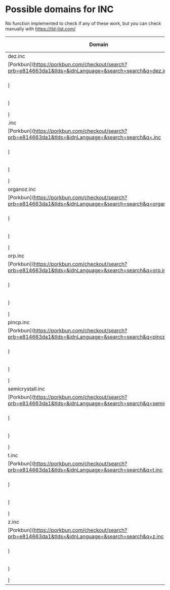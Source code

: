 # Possible domains for INC

No function implemented to check if any of these work, but you can check manually with https://tld-list.com/

| Domain | Porkbun | NameCheap | Google Domains |
|---|---|---|---|
| dez.inc | [Porkbun](https://porkbun.com/checkout/search?prb=e814663da1&tlds=&idnLanguage=&search=search&q=dez.inc) | [Namecheap](https://www.namecheap.com/domains/registration/results/?domain=dez.inc) | [Google](https://domains.google.com/registrar/search?searchTerm=dez.inc) |
| .inc | [Porkbun](https://porkbun.com/checkout/search?prb=e814663da1&tlds=&idnLanguage=&search=search&q=.inc) | [Namecheap](https://www.namecheap.com/domains/registration/results/?domain=.inc) | [Google](https://domains.google.com/registrar/search?searchTerm=.inc) |
| organoz.inc | [Porkbun](https://porkbun.com/checkout/search?prb=e814663da1&tlds=&idnLanguage=&search=search&q=organoz.inc) | [Namecheap](https://www.namecheap.com/domains/registration/results/?domain=organoz.inc) | [Google](https://domains.google.com/registrar/search?searchTerm=organoz.inc) |
| orp.inc | [Porkbun](https://porkbun.com/checkout/search?prb=e814663da1&tlds=&idnLanguage=&search=search&q=orp.inc) | [Namecheap](https://www.namecheap.com/domains/registration/results/?domain=orp.inc) | [Google](https://domains.google.com/registrar/search?searchTerm=orp.inc) |
| pincp.inc | [Porkbun](https://porkbun.com/checkout/search?prb=e814663da1&tlds=&idnLanguage=&search=search&q=pincp.inc) | [Namecheap](https://www.namecheap.com/domains/registration/results/?domain=pincp.inc) | [Google](https://domains.google.com/registrar/search?searchTerm=pincp.inc) |
| semicrystall.inc | [Porkbun](https://porkbun.com/checkout/search?prb=e814663da1&tlds=&idnLanguage=&search=search&q=semicrystall.inc) | [Namecheap](https://www.namecheap.com/domains/registration/results/?domain=semicrystall.inc) | [Google](https://domains.google.com/registrar/search?searchTerm=semicrystall.inc) |
| t.inc | [Porkbun](https://porkbun.com/checkout/search?prb=e814663da1&tlds=&idnLanguage=&search=search&q=t.inc) | [Namecheap](https://www.namecheap.com/domains/registration/results/?domain=t.inc) | [Google](https://domains.google.com/registrar/search?searchTerm=t.inc) |
| z.inc | [Porkbun](https://porkbun.com/checkout/search?prb=e814663da1&tlds=&idnLanguage=&search=search&q=z.inc) | [Namecheap](https://www.namecheap.com/domains/registration/results/?domain=z.inc) | [Google](https://domains.google.com/registrar/search?searchTerm=z.inc) |
